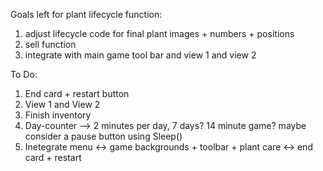 Goals left for plant lifecycle function:
1. adjust lifecycle code for final plant images + numbers + positions
2. sell function
3. integrate with main game tool bar and view 1 and view 2

To Do:
1. End card + restart button
2. View 1 and View 2
3. Finish inventory
4. Day-counter --> 2 minutes per day, 7 days? 14 minute game? maybe consider a pause button using Sleep()
5. Inetegrate menu <-> game backgrounds + toolbar + plant care <-> end card + restart
